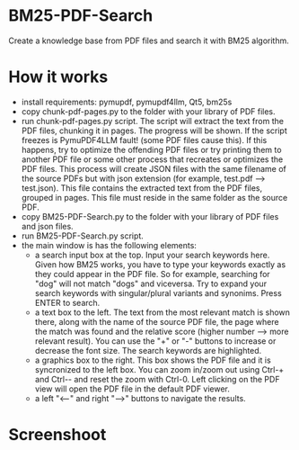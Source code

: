 # BM25-PDF-Search
Create a knowledge base from PDF files and search it with BM25 algorithm.

# How it works
- install requirements: pymupdf, pymupdf4llm, Qt5, bm25s
- copy chunk-pdf-pages.py to the folder with your library of PDF files.
- run chunk-pdf-pages.py script. The script will extract the text from the PDF files, chunking it in pages. The progress will be shown. If the script freezes is PymuPDF4LLM fault! (some PDF files cause this). If this happens, try to optimize the offending PDF files or try printing them to another PDF file or some other process that recreates or optimizes the PDF files. This process will create JSON files with the same filename of the source PDFs but with json extension (for example, test.pdf --> test.json). This file contains the extracted text from the PDF files, grouped in pages. This file must reside in the same folder as the source PDF.
- copy BM25-PDF-Search.py to the folder with your library of PDF files and json files.
- run BM25-PDF-Search.py script.
- the main window is has the following elements:
  - a search input box at the top. Input your search keywords here. Given how BM25 works, you have to type your keywords exactly as they could appear in the PDF file. So for example, searching for "dog" will not match "dogs" and viceversa. Try to expand your search keywords with singular/plural variants and synonims. Press ENTER to search.
  - a text box to the left. The text from the most relevant match is shown there, along with the name of the source PDF file, the page where the match was found and the relative score (higher number --> more relevant result). You can use the "+" or "-" buttons to increase or decrease the font size. The search keywords are highlighted.
  - a graphics box to the right. This box shows the PDF file and it is syncronized to the left box. You can zoom in/zoom out using Ctrl-+ and Ctrl-- and reset the zoom with Ctrl-0. Left clicking on the PDF view will open the PDF file in the default PDF viewer.
  - a left "<--" and right "-->" buttons to navigate the results.
 
# Screenshoot



